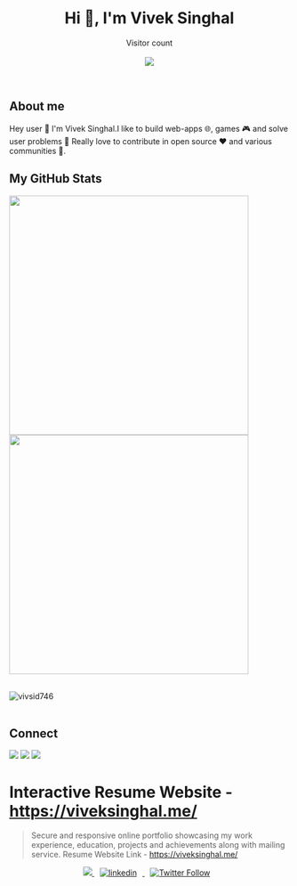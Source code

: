 

<h1 align="center">Hi 👋, I'm Vivek Singhal</h1>

<p align="center"> 
  Visitor count<br> <br>
  <img src="https://profile-counter.glitch.me/vivsid746/count.svg" />
</p>

<br/>

## About me
Hey user 👋 I'm Vivek Singhal.I like to build web-apps 🌐, games 🎮 and solve user problems 🧐 Really love to contribute in open source ❤️ and various communities 💭.
<br>

 <div style="margin-down:5px;">
 <h2> My GitHub Stats </h2>
  <p><img width=430 src="https://github-readme-stats.vercel.app/api?username=vivsid746&count_private=true&theme=dark" /> 
    <img width=430 src="https://github-readme-streak-stats.herokuapp.com/?user=vivsid746&theme=dark" /></p>
 <br/>
<img
      src="https://github-profile-trophy.vercel.app/?username=vivsid746"
      alt="vivsid746"
  />
 </div>


<!--
## Things I am passionate about
  
- Full Stack web Development 👨‍💻
-->

<!-- ## Get in touch :coffee:

- Your future buddy to discuss Product related things along with tech, business intelligence and mareketing in general on [Twitter](https://twitter.com/Viveksi2023).
- Your future employee on [LinkedIn](https://www.linkedin.com/in/vivek-singhal-9718851a3/).
- And of course GitHub you're already on (Recursion). -->

<br>
<h2>Connect</h2>
<div>
<p align="centre">
<a href = "https://www.linkedin.com/in/vivek-singhal-9718851a3/"><img src="https://img.icons8.com/fluent/48/000000/linkedin.png"/></a>
<a href = "https://www.instagram.com/_viveksinghal__/"><img src="https://img.icons8.com/fluent/48/000000/instagram-new.png"/></a>
<a href = "mailto:viveksinghal746@gmail.com?Subject=Regarding Github Profile"><img src="https://img.icons8.com/color/48/000000/gmail.png"/></a>
</div>
</p>


# Interactive Resume Website - https://viveksinghal.me/

> Secure and responsive online portfolio showcasing my work experience, education, projects and achievements along with mailing service. 
 Resume Website Link -   https://viveksinghal.me/


                                            

<p align = "center">
  

  
   <a href="https://github.com/vivsid746/">
    <img src="https://img.shields.io/github/followers/vivsid746?label=Follow%20vivsid746&style=social"></img>
  </a>
 <a href="https://www.linkedin.com/in/vivek-singhal-9718851a3/" rel="nofollow noreferrer">
                <img style="padding-right: 10px;padding-left: 10px;" src="https://img.shields.io/badge/LinkedIn-Vivek Singhal-blue?style=social&logo=LinkedIn" alt="linkedin">
              </img>
              </a>


  <a href="https://twitter.com/intent/follow?original_referer=https%3A%2F%2Fpublish.twitter.com%2F&ref_src=twsrc%5Etfw&region=follow_link&screen_name=vivsid746&tw_p=followbutton">
                <img style="padding-right: 10px;padding-left: 10px;" alt="Twitter Follow" src="https://img.shields.io/twitter/follow/vivsid746?style=social">
              </img>
              </a>
</p >




</div>
